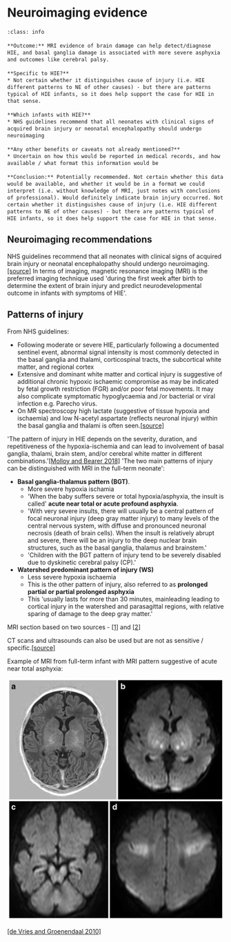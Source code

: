 # Neuroimaging evidence

`````{admonition} Executive summary
:class: info

**Outcome:** MRI evidence of brain damage can help detect/diagnose HIE, and basal ganglia damage is associated with more severe asphyxia and outcomes like cerebral palsy.

**Specific to HIE?**
* Not certain whether it distinguishes cause of injury (i.e. HIE different patterns to NE of other causes) - but there are patterns typical of HIE infants, so it does help support the case for HIE in that sense.

**Which infants with HIE?**
* NHS guidelines recommend that all neonates with clinical signs of acquired brain injury or neonatal encephalopathy should undergo neuroimaging

**Any other benefits or caveats not already mentioned?**
* Uncertain on how this would be reported in medical records, and how available / what format this information would be

**Conclusion:** Potentially recommended. Not certain whether this data would be available, and whether it would be in a format we could interpret (i.e. without knowledge of MRI, just notes with conclusions of professional). Would definitely indicate brain injury occurred. Not certain whether it distinguishes cause of injury (i.e. HIE different patterns to NE of other causes) - but there are patterns typical of HIE infants, so it does help support the case for HIE in that sense.
`````

## Neuroimaging recommendations

NHS guidelines recommend that all neonates with clinical signs of acquired brain injury or neonatal encephalopathy should undergo neuroimaging.[[source]](https://www.eoeneonatalpccsicnetwork.nhs.uk/wp-content/uploads/2022/06/IMAGING-THE-ENCEPHALOPATHIC-INFANT.pdf) In terms of imaging, magnetic resonance imaging (MRI) is the preferred imaging technique used 'during the first week after birth to determine the extent of brain injury and predict neurodevelopmental outcome in infants with symptoms of HIE'. 

## Patterns of injury

From NHS guidelines:
* Following moderate or severe HIE, particularly following a documented sentinel event, abnormal signal intensity is most commonly detected in the basal ganglia and thalami, corticospinal tracts, the subcortical white matter, and regional cortex
* Extensive and dominant white matter and cortical injury is suggestive of additional chronic hypoxic ischaemic compromise as may be indicated by fetal growth restriction (FGR) and/or poor fetal movements. It may also complicate symptomatic hypoglycaemia and /or bacterial or viral infection e.g. Parecho virus.
* On MR spectroscopy high lactate (suggestive of tissue hypoxia and ischaemia) and low N-acetyl aspartate (reflects neuronal injury) within the basal ganglia and thalami is often seen.[[source]](https://www.eoeneonatalpccsicnetwork.nhs.uk/wp-content/uploads/2022/06/IMAGING-THE-ENCEPHALOPATHIC-INFANT.pdf)

'The pattern of injury in HIE depends on the severity, duration, and repetitiveness of the hypoxia-ischemia and can lead to involvement of basal ganglia, thalami, brain stem, and/or cerebral white matter in different combinations.'[[Molloy and Bearer 2018]](https://doi.org/10.1038/s41390-018-0169-7) 'The two main patterns of injury can be distinguished with MRI in the full-term neonate':
* **Basal ganglia-thalamus pattern (BGT)**.
    * More severe hypoxia ischamia
    * 'When the baby suffers severe or total hypoxia/asphyxia, the insult is called' **acute near total or acute profound asphyxia**.
    * 'With very severe insults, there will usually be a central pattern of focal neuronal injury (deep gray matter injury) to many levels of the central nervous system, with diffuse and pronounced neuronal necrosis (death of brain cells). When the insult is relatively abrupt and severe, there will be an injury to the deep nuclear brain structures, such as the basal ganglia, thalamus and brainstem.'
    * 'Children with the BGT pattern of injury tend to be severely disabled due to dyskinetic cerebral palsy (CP).'
* **Watershed predominant pattern of injury (WS)**
    * Less severe hypoxia ischaemia
    * This is the other pattern of injury, also referred to as **prolonged partial or partial prolonged asphyxia**
    * This 'usually lasts for more than 30 minutes, mainleading leading to cortical injury in the watershed and parasagittal regions, with relative sparing of damage to the deep gray matter.'

MRI section based on two sources - [[1]](https://doi.org/10.1007%2Fs00234-010-0674-9) and [[2]](https://www.abclawcenters.com/practice-areas/hypoxic-ischemic-encephalopathy-and-brain-imaging/)

CT scans and ultrasounds can also be used but are not as sensitive / specific.[[source]](https://hiehelpcenter.org/medical/identifying-hie/tests-evaluations-screening/)

Example of MRI from full-term infant with MRI pattern suggestive of acute near total asphyxia:

![MRI](images/mri_near_total.png)

[[de Vries and Groenendaal 2010]](https://link.springer.com/article/10.1007/s00234-010-0674-9)